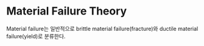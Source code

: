 # Material Failure Theory
Material failure는 일반적으로 brittle material failure(fracture)와 ductile material failure(yield)로 분류한다.


